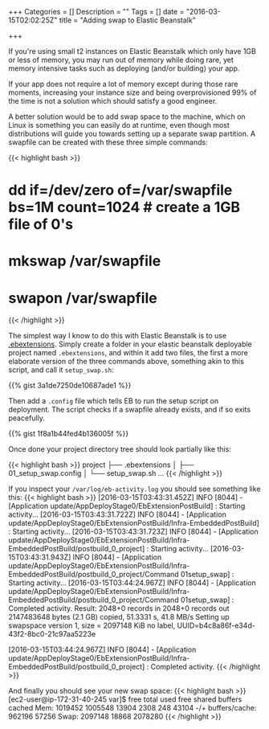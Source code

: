 +++
Categories = []
Description = ""
Tags = []
date = "2016-03-15T02:02:25Z"
title = "Adding swap to Elastic Beanstalk"

+++

If you're using small t2 instances on Elastic Beanstalk which only have 1GB or
less of memory, you may run out of memory while doing rare, yet memory intensive
tasks such as deploying (and/or building) your app.

If your app does not require a lot of memory except during those rare moments,
increasing your instance size and being overprovisioned 99% of the time is not a
solution which should satisfy a good engineer.

A better solution would be to add swap space to the machine, which on Linux is
something you can easily do at runtime, even though most distributions will
guide you towards setting up a separate swap partition.  A swapfile can be
created with these three simple commands:

{{< highlight bash >}}
# dd if=/dev/zero of=/var/swapfile bs=1M count=1024   # create a 1GB file of 0's
# mkswap /var/swapfile
# swapon /var/swapfile
{{< /highlight >}}

The simplest way I know to do this with Elastic Beanstalk is to use <a href="http://docs.aws.amazon.com/elasticbeanstalk/latest/dg/ebextensions.html">
.ebextensions</a>.  Simply create a folder in your elastic beanstalk deployable
project named `.ebextensions`, and within it add two files, the first a more
elaborate version of the three commands above, something akin to this script,
and call it `setup_swap.sh`:

{{% gist 3a1de7250de10687ade1 %}}

Then add a `.config` file which tells EB to run the setup script on deployment.
The script checks if a swapfile already exists, and if so exits peacefully.

{{% gist 1f8a1b44fed4b136005f %}}

Once done your project directory tree should look partially like this:

{{< highlight bash >}}
project
├── .ebextensions
│   ├── 01_setup_swap.config
│   └── setup_swap.sh
...
{{< /highlight >}}

If you inspect your `/var/log/eb-activity.log` you should see something like this:
{{< highlight bash >}}
[2016-03-15T03:43:31.452Z] INFO  [8044]  - [Application update/AppDeployStage0/EbExtensionPostBuild] : Starting activity...
[2016-03-15T03:43:31.722Z] INFO  [8044]  - [Application update/AppDeployStage0/EbExtensionPostBuild/Infra-EmbeddedPostBuild] : Starting activity...
[2016-03-15T03:43:31.723Z] INFO  [8044]  - [Application update/AppDeployStage0/EbExtensionPostBuild/Infra-EmbeddedPostBuild/postbuild_0_project] : Starting activity...
[2016-03-15T03:43:31.943Z] INFO  [8044]  - [Application update/AppDeployStage0/EbExtensionPostBuild/Infra-EmbeddedPostBuild/postbuild_0_project/Command 01setup_swap] : Starting activity...
[2016-03-15T03:44:24.967Z] INFO  [8044]  - [Application update/AppDeployStage0/EbExtensionPostBuild/Infra-EmbeddedPostBuild/postbuild_0_project/Command 01setup_swap] : Completed activity. Result:
  2048+0 records in
  2048+0 records out
  2147483648 bytes (2.1 GB) copied, 51.3331 s, 41.8 MB/s
  Setting up swapspace version 1, size = 2097148 KiB
  no label, UUID=b4c8a86f-e34d-43f2-8bc0-21c97aa5223e

[2016-03-15T03:44:24.967Z] INFO  [8044]  - [Application update/AppDeployStage0/EbExtensionPostBuild/Infra-EmbeddedPostBuild/postbuild_0_project] : Completed activity.
{{< /highlight >}}

And finally you should see your new swap space:
{{< highlight bash >}}
[ec2-user@ip-172-31-40-245 var]$ free
             total       used       free     shared    buffers     cached
Mem:       1019452    1005548      13904       2308        248      43104
-/+ buffers/cache:     962196      57256
Swap:      2097148      18868    2078280
{{< /highlight >}}
